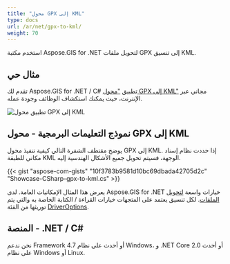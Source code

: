 ```yaml
---
title: "محول GPX إلى KML"
type: docs
url: /ar/net/gpx-to-kml/
weight: 70
---
```


استخدم مكتبة Aspose.GIS for .NET لتحويل ملفات GPX إلى تنسيق KML.

## **مثال حي**

تقدم لك Aspose.GIS for .NET / C# تطبيق ["محول GPX إلى KML"](https://products.aspose.app/gis/conversion/gpx-to-kml) مجاني عبر الإنترنت، حيث يمكنك استكشاف الوظائف وجودة عمله.

![تطبيق محول GPX إلى KML](conversion.png)

## **نموذج التعليمات البرمجية - محول GPX إلى KML**

يوضح مقتطف الشفرة التالي كيفية تنفيذ محول GPX إلى KML. إذا حددت نظام إسناد مكاني للطبقة KML الوجهة، فسيتم تحويل جميع الأشكال الهندسية إليه. 

{{< gist "aspose-com-gists" "10f3783b9581d10bc69dbada42705d2c" "Showcase-CSharp-gpx-to-kml.cs" >}}

يعرض هذا المثال الإمكانيات العامة. لدى Aspose.GIS for .NET خيارات واسعة [لتحويل الملفات](https://docs.aspose.com/gis/net/vector-layers/). لكل تنسيق يعتمد على المتجهات خيارات القراءة / الكتابة الخاصة به والتي يتم توريثها من الفئة [DriverOptions](https://reference.aspose.com/gis/net/aspose.gis/driveroptions).

## **المنصة - .NET / C#**

نحن ندعم Framework 4.7 أو أحدث على نظام Windows، و .NET Core 2.0 أو أحدث على نظام Windows أو Linux.
